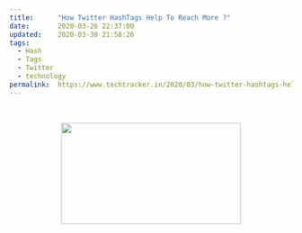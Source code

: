 ```yaml
---
title:		"How Twitter HashTags Help To Reach More ?"
date:		2020-03-26 22:37:00
updated:	2020-03-30 21:58:26
tags: 
  - Hash
  - Tags
  - Twitter
  - technology	
permalink:	https://www.techtracker.in/2020/03/how-twitter-hashtags-help-to-reach-more.html
---
```


<br><div class="separator" style="clear: both; text-align: center;"><a href="https://lh3.googleusercontent.com/-CjKJUy_MTBU/XoIeJg5LD3I/AAAAAAAABS0/09FXRMsN9S8Isvwrr3z3uidJvAVOn2pHQCLcBGAsYHQ/s1600/IMG_20200111_105332_780-02-23.jpeg" imageanchor="1" style="margin-left: 1em; margin-right: 1em;"><img src="https://lh3.googleusercontent.com/-CjKJUy_MTBU/XoIeJg5LD3I/AAAAAAAABS0/09FXRMsN9S8Isvwrr3z3uidJvAVOn2pHQCLcBGAsYHQ/s1600/IMG_20200111_105332_780-02-23.jpeg" border="0" data-original-width="1280" data-original-height="720" width="320" height="180"></a></div>
<!-- no comments on this post -->